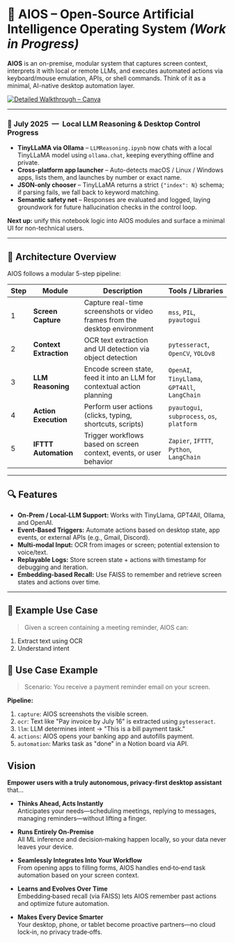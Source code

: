 # 🚀 AIOS – Open-Source Artificial Intelligence Operating System _(Work in Progress)_

**AIOS** is an on-premise, modular system that captures screen context, interprets it with local or remote LLMs, and executes automated actions via keyboard/mouse emulation, APIs, or shell commands. Think of it as a minimal, AI-native desktop automation layer.

[![Detailed Walkthrough – Canva](https://img.shields.io/badge/Slide_Deck-Open-blue?logo=canva)](https://www.canva.com/design/DAGt3KB_Atc/QiIYTdwb_ZN64b1LuLdJVg/view?utm_content=DAGt3KB_Atc&utm_campaign=designshare&utm_medium=link2&utm_source=uniquelinks&utlId=h45a04d0ce5)

---

### 📅 July&nbsp;2025 &nbsp;—&nbsp; Local LLM Reasoning & Desktop Control Progress

- **TinyLLaMA via Ollama** – `LLMReasoning.ipynb` now chats with a local TinyLLaMA model using `ollama.chat`, keeping everything offline and private.  
- **Cross-platform app launcher** – Auto-detects macOS / Linux / Windows apps, lists them, and launches by number or exact name.  
- **JSON-only chooser** – TinyLLaMA returns a strict `{"index": N}` schema; if parsing fails, we fall back to keyword matching.  
- **Semantic safety net** – Responses are evaluated and logged, laying groundwork for future hallucination checks in the control loop.

**Next up:** unify this notebook logic into AIOS modules and surface a minimal UI for non-technical users.

---

## 🔧 Architecture Overview

AIOS follows a modular 5-step pipeline:

| Step | Module            | Description                                                                 | Tools / Libraries                               |
|------|-------------------|-----------------------------------------------------------------------------|-------------------------------------------------|
| 1    | **Screen Capture**| Capture real-time screenshots or video frames from the desktop environment | `mss`, `PIL`, `pyautogui`                       |
| 2    | **Context Extraction** | OCR text extraction and UI detection via object detection              | `pytesseract`, `OpenCV`, `YOLOv8`               |
| 3    | **LLM Reasoning**  | Encode screen state, feed it into an LLM for contextual action planning   | `OpenAI`, `TinyLlama`, `GPT4All`, `LangChain`   |
| 4    | **Action Execution**| Perform user actions (clicks, typing, shortcuts, scripts)                 | `pyautogui`, `subprocess`, `os`, `platform`     |
| 5    | **IFTTT Automation**| Trigger workflows based on screen context, events, or user behavior      | `Zapier`, `IFTTT`, `Python`, `LangChain`        |

---

## 🔍 Features

- **On-Prem / Local-LLM Support:** Works with TinyLlama, GPT4All, Ollama, and OpenAI.
- **Event-Based Triggers:** Automate actions based on desktop state, app events, or external APIs (e.g., Gmail, Discord).
- **Multi-modal Input:** OCR from images or screen; potential extension to voice/text.
- **Replayable Logs:** Store screen state + actions with timestamp for debugging and iteration.
- **Embedding-based Recall:** Use FAISS to remember and retrieve screen states and actions over time.

---

## 🧠 Example Use Case

> Given a screen containing a meeting reminder, AIOS can:
1. Extract text using OCR
2. Understand intent

## 🧪 Use Case Example

> Scenario: You receive a payment reminder email on your screen.

**Pipeline:**
1. `capture`: AIOS screenshots the visible screen.
2. `ocr`: Text like "Pay invoice by July 16" is extracted using `pytesseract`.
3. `llm`: LLM determines intent → "This is a bill payment task."
4. `actions`: AIOS opens your banking app and autofills payment.
5. `automation`: Marks task as "done" in a Notion board via API.

## Vision

**Empower users with a truly autonomous, privacy‑first desktop assistant** that…

- **Thinks Ahead, Acts Instantly**  
  Anticipates your needs—scheduling meetings, replying to messages, managing reminders—without lifting a finger.

- **Runs Entirely On‑Premise**  
  All ML inference and decision‑making happen locally, so your data never leaves your device.

- **Seamlessly Integrates Into Your Workflow**  
  From opening apps to filling forms, AIOS handles end‑to‑end task automation based on your screen context.

- **Learns and Evolves Over Time**  
  Embedding‑based recall (via FAISS) lets AIOS remember past actions and optimize future automation.

- **Makes Every Device Smarter**  
  Your desktop, phone, or tablet become proactive partners—no cloud lock‑in, no privacy trade‑offs.


